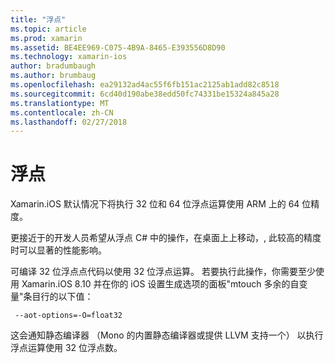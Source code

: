 ```yaml
---
title: "浮点"
ms.topic: article
ms.prod: xamarin
ms.assetid: BE4EE969-C075-4B9A-8465-E393556D8D90
ms.technology: xamarin-ios
author: bradumbaugh
ms.author: brumbaug
ms.openlocfilehash: ea29132ad4ac55f6fb151ac2125ab1add82c8518
ms.sourcegitcommit: 6cd40d190abe38edd50fc74331be15324a845a28
ms.translationtype: MT
ms.contentlocale: zh-CN
ms.lasthandoff: 02/27/2018
---
```

# <a name="floating-point"></a>浮点

Xamarin.iOS 默认情况下将执行 32 位和 64 位浮点运算使用 ARM 上的 64 位精度。  

更接近于的开发人员希望从浮点 C# 中的操作，在桌面上上移动，, 此较高的精度时可以显著的性能影响。

可编译 32 位浮点点代码以使用 32 位浮点运算。  若要执行此操作，你需要至少使用 Xamarin.iOS 8.10 并在你的 iOS 设置生成选项的面板"mtouch 多余的自变量"条目行的以下值：

     --aot-options=-O=float32

这会通知静态编译器 （Mono 的内置静态编译器或提供 LLVM 支持一个） 以执行浮点运算使用 32 位浮点数。
